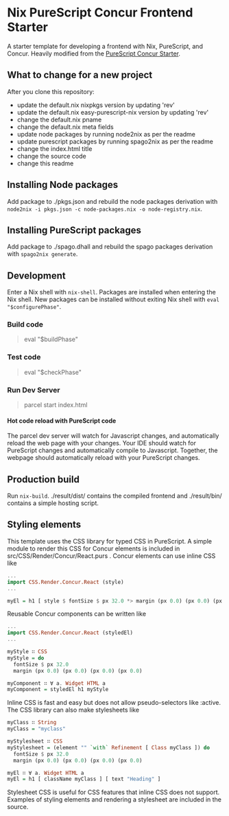 # Nix PureScript Concur Frontend Starter

A starter template
for developing a frontend
with Nix,
PureScript,
and Concur.
Heavily modified
from the [PureScript Concur Starter](https://github.com/purescript-concur/purescript-concur-starter).

## What to change for a new project

After you clone this repository:

* update the default.nix nixpkgs version by updating 'rev'
* update the default.nix easy-purescript-nix version by updating 'rev'
* change the default.nix pname
* change the default.nix meta fields
* update node packages by running node2nix as per the readme
* update purescript packages by running spago2nix as per the readme
* change the index.html title
* change the source code
* change this readme

## Installing Node packages

Add package to
./pkgs.json
and rebuild the node packages derivation with
`node2nix -i pkgs.json -c node-packages.nix -o node-registry.nix`.

## Installing PureScript packages

Add package to
./spago.dhall
and rebuild the spago packages derivation with
`spago2nix generate`.

## Development

Enter a Nix shell with `nix-shell`.
Packages are installed when entering the Nix shell.
New packages can be installed without exiting Nix shell
with `eval "$configurePhase"`.

### Build code

> eval "$buildPhase"

### Test code

> eval "$checkPhase"

### Run Dev Server

> parcel start index.html

#### Hot code reload with PureScript code

The parcel dev server
will watch for Javascript changes,
and automatically reload the web page
with your changes.
Your IDE should watch for PureScript changes
and automatically compile to Javascript.
Together,
the webpage should automatically reload
with your PureScript changes.

## Production build

Run `nix-build`.
./result/dist/ contains
the compiled frontend
and ./result/bin/ contains
a simple hosting script.

## Styling elements

This template uses the CSS library
for typed CSS in PureScript.
A simple module to render this CSS
for Concur elements
is included
in src/CSS/Render/Concur/React.purs
.
Concur elements can use inline CSS like

```purs
...
import CSS.Render.Concur.React (style)
...

myEl = h1 [ style $ fontSize $ px 32.0 *> margin (px 0.0) (px 0.0) (px 0.0) (px 0.0) ]
```

Reusable Concur components can be written like

```purs
...
import CSS.Render.Concur.React (styledEl)
...

myStyle ∷ CSS
myStyle = do
  fontSize $ px 32.0
  margin (px 0.0) (px 0.0) (px 0.0) (px 0.0)

myComponent ∷ ∀ a. Widget HTML a
myComponent = styledEl h1 myStyle
```

Inline CSS is fast and easy
but does not allow pseudo-selectors
like :active.
The CSS library can also make stylesheets like

```purs
myClass ∷ String
myClass = "myclass"

myStylesheet ∷ CSS
myStylesheet = (element "" `with` Refinement [ Class myClass ]) do
  fontSize $ px 32.0
  margin (px 0.0) (px 0.0) (px 0.0) (px 0.0)

myEl ∷ ∀ a. Widget HTML a
myEl = h1 [ className myClass ] [ text "Heading" ]
```

Stylesheet CSS is useful
for CSS features
that inline CSS does not support.
Examples of styling elements
and rendering a stylesheet
are included in the source.
